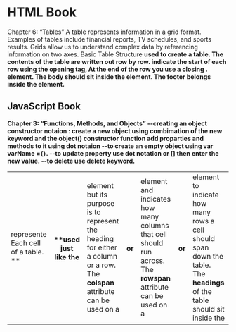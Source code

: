 # HTML Book
Chapter 6: “Tables”
A table represents information in a grid format. Examples of tables include financial reports, TV schedules, and sports results.
Grids allow us to understand complex data by referencing information on two axes.
Basic Table Structure
**<table>** used to create a table. The contents of the table are written out row by row.
**<tr>** indicate the start of each row using the opening <tr> tag, At the end of the row you use a closing </tr>.
**<td>** represente Each cell of a table.
**<th>**used just like the <td> element but its purpose is to represent the heading for either a column or a row.
The **colspan** attribute can be used on a <th> or <td> element and indicates how many columns that cell should run across.
The **rowspan** attribute can be used on a <th> or <td> element to indicate how many rows a cell should span down the table.
The **headings** of the table should sit inside the <thead> element.
The **body** should sit inside the <tbody> element.
The **footer** belongs inside the <tfoot> element.
  
## JavaScript Book
Chapter 3: “Functions, Methods, and Objects”
--creating an object constructor notaion :
create a new object using combimation of the new keyword and the object() constructor function
add proparties and methods to it using dot notaion
--to create an empty object using var varName ={}.
--to update property use dot notation or [] then enter the new value.
--to delete use delete keyword.

